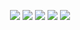 <div align="center">

![](https://github-profile-summary-cards.vercel.app/api/cards/profile-details?username=EtherCD&theme=dark)
![](https://github-profile-summary-cards.vercel.app/api/cards/most-commit-language?username=EtherCD&theme=dark)
![](https://github-profile-summary-cards.vercel.app/api/cards/repos-per-language?username=EtherCD&theme=dark)
![](https://github-profile-summary-cards.vercel.app/api/cards/stats?username=EtherCD&theme=dark)
![](https://github-profile-summary-cards.vercel.app/api/cards/productive-time?username=EtherCD&theme=dark)

</div>

